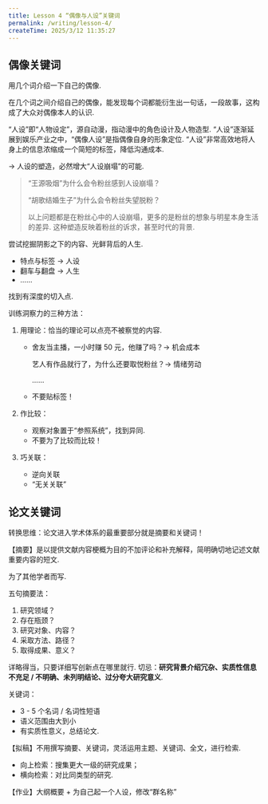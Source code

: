 ```yaml
---
title: Lesson 4 “偶像与人设”关键词
permalink: /writing/lesson-4/
createTime: 2025/3/12 11:35:27
---
```


## 偶像关键词

用几个词介绍一下自己的偶像.

在几个词之间介绍自己的偶像，能发现每个词都能衍生出一句话，一段故事，这构成了大众对偶像本人的认识.

“人设”即“人物设定”，源自动漫，指动漫中的角色设计及人物造型. “人设”逐渐延展到娱乐产业之中，“偶像人设”是指偶像自身的形象定位. “人设”非常高效地将人身上的信息浓缩成一个简短的标签，降低沟通成本.

$\longrightarrow$ 人设的塑造，必然增大“人设崩塌”的可能.

> “王源吸烟”为什么会令粉丝感到人设崩塌？
>
> “胡歌结婚生子”为什么会令粉丝失望脱粉？
>
> 以上问题都是在粉丝心中的人设崩塌，更多的是粉丝的想象与明星本身生活的差异. 这种塑造反映着粉丝的诉求，甚至时代的背景.

尝试挖掘阴影之下的内容、光鲜背后的人生.

* 特点与标签 $\longrightarrow$ 人设
* 翻车与翻盘 $\longrightarrow$ 人生
* ……

找到有深度的切入点.

训练洞察力的三种方法：

1. 用理论：恰当的理论可以点亮不被察觉的内容.

   * 舍友当主播，一小时赚 50 元，他赚了吗？$\longrightarrow$ 机会成本

     艺人有作品就行了，为什么还要取悦粉丝？$\longrightarrow$ 情绪劳动

     ……

   * 不要贴标签！

2. 作比较：

   * 观察对象置于“参照系统”，找到异同.
   * 不要为了比较而比较！

3. 巧关联：

   * 逆向关联
   * “无关关联”

## 论文关键词

转换思维：论文进入学术体系的最重要部分就是摘要和关键词！

【摘要】是以提供文献内容梗概为目的不加评论和补充解释，简明确切地记述文献重要内容的短文.

为了其他学者而写.

五句摘要法：

1. 研究领域？
2. 存在瓶颈？
3. 研究对象、内容？
4. 采取方法、路径？
5. 取得成果、意义？

详略得当，只要详细写创新点在哪里就行. 切忌：**研究背景介绍冗杂、实质性信息不充足 / 不明确、未列明结论、过分夸大研究意义**.

关键词：

* 3 - 5 个名词 / 名词性短语
* 语义范围由大到小
* 有实质性意义，总结论文.

【拟稿】不用撰写摘要、关键词，灵活运用主题、关键词、全文，进行检索.

- 向上检索：搜集更大一级的研究成果；
- 横向检索：对比同类型的研究.

【作业】大纲概要 + 为自己起一个人设，修改“群名称”